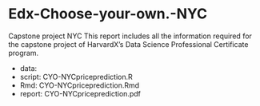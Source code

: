 # Edx-Choose-your-own.-NYC
Capstone project NYC
This report includes all the information required for the capstone project of HarvardX’s Data Science Professional Certificate program.
- data: 
- script: CYO-NYCpriceprediction.R
- Rmd: CYO-NYCpriceprediction.Rmd
- report: CYO-NYCpriceprediction.pdf
